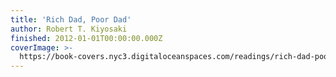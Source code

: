 ```yaml
---
title: 'Rich Dad, Poor Dad'
author: Robert T. Kiyosaki
finished: 2012-01-01T00:00:00.000Z
coverImage: >-
  https://book-covers.nyc3.digitaloceanspaces.com/readings/rich-dad-poor-dad-01.jpg
---
```

